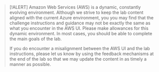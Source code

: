 >[!ALERT] Amazon Web Services (AWS) is a dynamic, constantly evolving environment. Although we strive to keep the lab content aligned with the current Azure
environment, you you may find that the challenge instructions and guidance may not be exactly the same as what you encounter in the AWS UI. Please make allowances for this dynamic environment. In most cases, you should be able to complete the main goals of the lab.
>
>If you do encounter a misalignment between the AWS UI and the lab instructions, please let us know by using the feedback mechanisms at the end of the lab so that we may update the content in as timely a manner as possible. 
